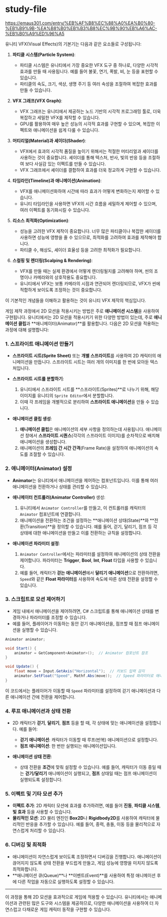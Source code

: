 # study-file
https://emaus301.com/entry/%EB%AF%B8%EC%88%A0%EA%B0%80-%EB%B9%9B-%EA%B8%B0%EB%B3%B8%EC%9B%90%EB%A6%AC-%EB%B0%A9%ED%96%A5

유니티 VFX(Visual Effects)의 기본기는 다음과 같은 요소들로 구성됩니다:

1. **파티클 시스템(Particle System)**:
   - 파티클 시스템은 유니티에서 가장 중요한 VFX 도구 중 하나로, 다양한 시각적 효과를 만들 때 사용됩니다. 예를 들어 불꽃, 연기, 폭발, 비, 눈 등을 표현할 수 있습니다.
   - 파티클의 속도, 크기, 색상, 생명 주기 등 여러 속성을 조절하여 복잡한 효과를 만들 수 있습니다.

2. **VFX 그래프(VFX Graph)**:
   - VFX 그래프는 유니티에서 제공하는 노드 기반의 시각적 프로그래밍 툴로, 더욱 복잡하고 세밀한 VFX를 제작할 수 있습니다.
   - GPU를 활용하여 매우 높은 성능의 시각적 효과를 구현할 수 있으며, 복잡한 이펙트와 애니메이션을 쉽게 다룰 수 있습니다.

3. **머티리얼(Material)과 셰이더(Shader)**:
   - VFX에서 효과의 시각적 품질을 높이기 위해서는 적절한 머티리얼과 셰이더를 사용하는 것이 중요합니다. 셰이더를 통해 텍스처, 반사, 빛의 반응 등을 조절하여 보다 사실감 있는 이펙트를 만들 수 있습니다.
   - VFX 그래프에서 셰이더를 결합하여 효과를 더욱 정교하게 구현할 수 있습니다.

4. **타임라인(Timeline)과 애니메이션(Animation)**:
   - VFX를 애니메이션화하여 시간에 따라 효과가 어떻게 변화하는지 제어할 수 있습니다.
   - 유니티 타임라인을 사용하면 VFX의 시간 흐름을 세밀하게 제어할 수 있으며, 여러 이펙트를 동기화시킬 수 있습니다.

5. **리소스 최적화(Optimization)**:
   - 성능을 고려한 VFX 제작이 중요합니다. 너무 많은 파티클이나 복잡한 셰이더를 사용하면 성능에 영향을 줄 수 있으므로, 최적화를 고려하여 효과를 제작해야 합니다.
   - 파티클 수, 해상도, 셰이더 효율성 등을 고려한 최적화가 필요합니다.

6. **스컬핑 및 렌더링(Scalping & Rendering)**:
   - VFX를 만들 때는 실제 환경에서 어떻게 렌더링될지를 고려해야 하며, 씬의 조명이나 카메라와의 상호작용도 중요합니다.
   - 유니티에서 VFX는 보통 카메라의 시점과 연관되어 렌더링되므로, VFX가 씬에 적합하게 보이도록 조정하는 것이 중요합니다.

이 기본적인 개념들을 이해하고 활용하는 것이 유니티 VFX 제작의 핵심입니다.

게임 제작 과정에서 2D 모션을 적용시키는 방법은 주로 **애니메이션 시스템**을 사용하여 구현됩니다. 유니티에서는 2D 모션을 적용시키기 위한 다양한 방법이 있는데, 주로 **애니메이션 클립**과 **애니메이터(Animator)**를 활용합니다. 다음은 2D 모션을 적용하는 과정에 대해 설명합니다:

### 1. **스프라이트 애니메이션 만들기**
   - **스프라이트 시트(Sprite Sheet)** 또는 **개별 스프라이트**를 사용하여 2D 캐릭터의 애니메이션을 만듭니다. 스프라이트 시트는 여러 개의 이미지를 한 번에 모아둔 텍스처입니다.
   
   - **스프라이트 시트를 분할하기**:
     1. 유니티에서 스프라이트 시트를 **스프라이트(Sprites)**로 나누기 위해, 해당 이미지를 유니티의 `Sprite Editor`에서 분할합니다.
     2. 이때 각 프레임을 개별적으로 분리하여 **스프라이트 애니메이션**을 만들 수 있습니다.

   - **애니메이션 클립 생성**:
     1. **애니메이션 클립**은 애니메이션의 세부 사항을 정의하는데 사용됩니다. 애니메이션 창에서 **스프라이트 시퀀스**(각각의 스프라이트 이미지)를 순차적으로 배치해 애니메이션을 생성합니다.
     2. 애니메이션의 **프레임 간 시간 간격**(Frame Rate)을 설정하여 애니메이션의 속도를 조절할 수 있습니다.

### 2. **애니메이터(Animator) 설정**
   - **Animator**는 유니티에서 애니메이션을 제어하는 컴포넌트입니다. 이를 통해 여러 애니메이션을 전환하거나 상태를 관리할 수 있습니다.
   
   - **애니메이터 컨트롤러(Animator Controller)** 생성:
     1. 유니티에서 `Animator Controller`를 만들고, 이 컨트롤러를 캐릭터의 `Animator` 컴포넌트에 연결합니다.
     2. 애니메이션을 전환하는 조건을 설정하는 **애니메이션 상태(State)**와 **전환(Transition)**을 정의할 수 있습니다. 예를 들어, 걷기, 달리기, 점프 등 각 상태에 대한 애니메이션을 만들고 이를 전환하는 규칙을 설정합니다.

   - **애니메이션 파라미터 설정**:
     1. `Animator Controller`에서는 파라미터를 설정하여 애니메이션의 상태 전환을 제어합니다. 파라미터는 **Trigger**, **Bool**, **Int**, **Float** 타입을 사용할 수 있습니다.
     2. 예를 들어, 캐릭터가 **걷는 애니메이션**에서 **달리기 애니메이션**으로 전환하려면, `Speed`와 같은 **Float 파라미터**를 사용하여 속도에 따른 상태 전환을 설정할 수 있습니다.

### 3. **스크립트로 모션 제어하기**
   - 게임 내에서 애니메이션을 제어하려면, C# 스크립트를 통해 애니메이션 상태를 변경하거나 파라미터를 조정할 수 있습니다.
   - 예를 들어, 플레이어가 이동하는 동안 걷기 애니메이션을, 점프할 때 점프 애니메이션을 실행할 수 있습니다.

   ```csharp
   Animator animator;

   void Start() {
       animator = GetComponent<Animator>();  // Animator 컴포넌트 참조
   }

   void Update() {
       float move = Input.GetAxis("Horizontal");  // 키보드 입력 감지
       animator.SetFloat("Speed", Mathf.Abs(move));  // Speed 파라미터로 애니메이션 전환
   }
   ```

   이 코드에서는 플레이어가 이동할 때 `Speed` 파라미터를 설정하여 걷기 애니메이션과 다른 애니메이션 간에 전환을 제어합니다.

### 4. **루프 애니메이션과 상태 전환**
   - 2D 캐릭터가 **걷기**, **달리기**, **점프** 등을 할 때, 각 상태에 맞는 애니메이션을 설정합니다. 예를 들어:
     - **걷기 애니메이션**: 캐릭터가 이동할 때 루프(반복) 애니메이션으로 설정합니다.
     - **점프 애니메이션**: 한 번만 실행되는 애니메이션입니다.
   
   - **애니메이션 상태 전환**:
     - 상태 전환을 **조건**에 맞춰 설정할 수 있습니다. 예를 들어, 캐릭터가 이동 중일 때는 **걷기/달리기** 애니메이션이 실행되고, **점프** 상태일 때는 점프 애니메이션이 실행되도록 설정합니다.

### 5. **이펙트 및 기타 모션 추가**
   - **이펙트 추가**: 2D 캐릭터 모션에 효과를 추가하려면, 예를 들어 **진동**, **파티클 시스템**, **빛 효과** 등을 사용할 수 있습니다.
   - **물리적인 모션**: 2D 물리 엔진인 **Box2D**나 **Rigidbody2D**를 사용하여 캐릭터에 물리적인 반응을 추가할 수 있습니다. 예를 들어, 중력, 충돌, 이동 등을 물리적으로 자연스럽게 처리할 수 있습니다.

### 6. **디버깅 및 최적화**
   - 애니메이션이 자연스럽게 보이도록 조정하면서 디버깅을 진행합니다. 애니메이션이 끊어지지 않도록 상태 전환을 부드럽게 만들고, 게임 성능에 영향을 미치지 않도록 최적화합니다.
   - **애니메이션 큐(Queue)**나 **이벤트(Event)**를 사용하여 특정 애니메이션 후에 다른 작업을 자동으로 실행하도록 설정할 수 있습니다.

---

이 과정을 통해 2D 모션을 효과적으로 게임에 적용할 수 있습니다. 유니티에서는 애니메이션과 관련된 많은 도구와 시스템을 제공하므로, 다양한 애니메이션을 사용하여 더 자연스럽고 다채로운 게임 캐릭터 동작을 구현할 수 있습니다.

